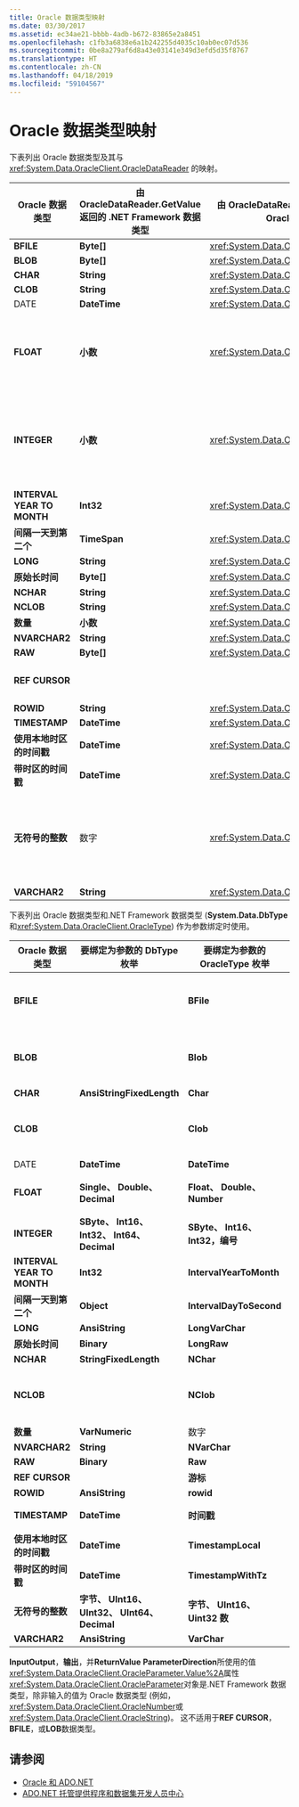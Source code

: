 ```yaml
---
title: Oracle 数据类型映射
ms.date: 03/30/2017
ms.assetid: ec34ae21-bbbb-4adb-b672-83865e2a8451
ms.openlocfilehash: c1fb3a6838e6a1b242255d4035c10ab0ec07d536
ms.sourcegitcommit: 0be8a279af6d8a43e03141e349d3efd5d35f8767
ms.translationtype: HT
ms.contentlocale: zh-CN
ms.lasthandoff: 04/18/2019
ms.locfileid: "59104567"
---
```

# <a name="oracle-data-type-mappings"></a>Oracle 数据类型映射
下表列出 Oracle 数据类型及其与 <xref:System.Data.OracleClient.OracleDataReader> 的映射。  
  
|Oracle 数据类型|由 OracleDataReader.GetValue 返回的 .NET Framework 数据类型|由 OracleDataReader.GetOracleValue 返回的 OracleClient 数据类型|备注|  
|----------------------|--------------------------------------------------------------------|------------------------------------------------------------------------|-------------|  
|**BFILE**|**Byte[]**|<xref:System.Data.OracleClient.OracleBFile>||  
|**BLOB**|**Byte[]**|<xref:System.Data.OracleClient.OracleLob>||  
|**CHAR**|**String**|<xref:System.Data.OracleClient.OracleString>||  
|**CLOB**|**String**|<xref:System.Data.OracleClient.OracleLob>||  
|DATE|**DateTime**|<xref:System.Data.OracleClient.OracleDateTime>||  
|**FLOAT**|**小数**|<xref:System.Data.OracleClient.OracleNumber>|此数据类型是其别名**数量**数据类型，而是，以便<xref:System.Data.OracleClient.OracleDataReader>返回**System.Decimal**或<xref:System.Data.OracleClient.OracleNumber>而不是浮点值。 使用该 .NET Framework 数据类型可能导致溢出。|  
|**INTEGER**|**小数**|<xref:System.Data.OracleClient.OracleNumber>|此数据类型是其别名**NUMBER(38)** 数据类型，而是，以便<xref:System.Data.OracleClient.OracleDataReader>返回**System.Decimal**或<xref:System.Data.OracleClient.OracleNumber>而不是一个整数值。 使用该 .NET Framework 数据类型可能导致溢出。|  
|**INTERVAL YEAR TO MONTH**|**Int32**|<xref:System.Data.OracleClient.OracleMonthSpan>||  
|**间隔一天到第二个**|**TimeSpan**|<xref:System.Data.OracleClient.OracleTimeSpan>||  
|**LONG**|**String**|<xref:System.Data.OracleClient.OracleString>||  
|**原始长时间**|**Byte[]**|<xref:System.Data.OracleClient.OracleBinary>||  
|**NCHAR**|**String**|<xref:System.Data.OracleClient.OracleString>||  
|**NCLOB**|**String**|<xref:System.Data.OracleClient.OracleLob>||  
|**数量**|**小数**|<xref:System.Data.OracleClient.OracleNumber>|使用该 .NET Framework 数据类型可能导致溢出。|  
|**NVARCHAR2**|**String**|<xref:System.Data.OracleClient.OracleString>||  
|**RAW**|**Byte[]**|<xref:System.Data.OracleClient.OracleBinary>||  
|**REF CURSOR**|||Oracle **REF CURSOR**数据类型不受<xref:System.Data.OracleClient.OracleDataReader>对象。|  
|**ROWID**|**String**|<xref:System.Data.OracleClient.OracleString>||  
|**TIMESTAMP**|**DateTime**|<xref:System.Data.OracleClient.OracleDateTime>||  
|**使用本地时区的时间戳**|**DateTime**|<xref:System.Data.OracleClient.OracleDateTime>||  
|**带时区的时间戳**|**DateTime**|<xref:System.Data.OracleClient.OracleDateTime>||  
|**无符号的整数**|数字|<xref:System.Data.OracleClient.OracleNumber>|此数据类型是其别名**NUMBER(38)** 数据类型，而是，以便<xref:System.Data.OracleClient.OracleDataReader>返回**System.Decimal**或<xref:System.Data.OracleClient.OracleNumber>而不是无符号的整数值。 使用该 .NET Framework 数据类型可能导致溢出。|  
|**VARCHAR2**|**String**|<xref:System.Data.OracleClient.OracleString>||  
  
 下表列出 Oracle 数据类型和.NET Framework 数据类型 (**System.Data.DbType**和<xref:System.Data.OracleClient.OracleType>) 作为参数绑定时使用。  
  
|Oracle 数据类型|要绑定为参数的 DbType 枚举|要绑定为参数的 OracleType 枚举|备注|  
|----------------------|-----------------------------------------------|---------------------------------------------------|-------------|  
|**BFILE**||**BFile**|Oracle 只允许绑定**BFILE**作为**BFILE**参数。 Oracle.NET 数据提供程序不会不会自动为您构造如果您尝试绑定一个非**BFILE**值，例如**byte []** 或<xref:System.Data.OracleClient.OracleBinary>。|  
|**BLOB**||**Blob**|Oracle 只允许绑定**BLOB**作为**BLOB**参数。 Oracle.NET 数据提供程序不会不会自动为您构造如果您尝试绑定一个非**BLOB**值，例如**byte []** 或<xref:System.Data.OracleClient.OracleBinary>。|  
|**CHAR**|**AnsiStringFixedLength**|**Char**||  
|**CLOB**||**Clob**|Oracle 只允许绑定**CLOB**作为**CLOB**参数。 Oracle.NET 数据提供程序不会不会自动为您构造如果您尝试绑定一个非**CLOB**值，例如**System.String**或<xref:System.Data.OracleClient.OracleString>。|  
|DATE|**DateTime**|**DateTime**||  
|**FLOAT**|**Single、 Double、 Decimal**|**Float、 Double、 Number**|<xref:System.Data.OracleClient.OracleParameter.Size%2A> 确定**System.Data.DBType**和<xref:System.Data.OracleClient.OracleType>。|  
|**INTEGER**|**SByte、 Int16、 Int32、 Int64、 Decimal**|**SByte、 Int16、 Int32，编号**|<xref:System.Data.OracleClient.OracleParameter.Size%2A> 确定**System.Data.DBType**和<xref:System.Data.OracleClient.OracleType>。|  
|**INTERVAL YEAR TO MONTH**|**Int32**|**IntervalYearToMonth**|只有在同时使用 Oracle 9i 客户端和服务器软件时，<xref:System.Data.OracleClient.OracleType> 才可用。|  
|**间隔一天到第二个**|**Object**|**IntervalDayToSecond**|只有在同时使用 Oracle 9i 客户端和服务器软件时，<xref:System.Data.OracleClient.OracleType> 才可用。|  
|**LONG**|**AnsiString**|**LongVarChar**||  
|**原始长时间**|**Binary**|**LongRaw**||  
|**NCHAR**|**StringFixedLength**|**NChar**||  
|**NCLOB**||**NClob**|Oracle 只允许绑定**NCLOB**作为**NCLOB**参数。 Oracle.NET 数据提供程序不会不会自动为您构造如果您尝试绑定一个非**NCLOB**值，例如**System.String**或<xref:System.Data.OracleClient.OracleString>。|  
|**数量**|**VarNumeric**|数字||  
|**NVARCHAR2**|**String**|**NVarChar**||  
|**RAW**|**Binary**|**Raw**||  
|**REF CURSOR**||**游标**|有关详细信息，请参阅[Oracle REF Cursor](../../../../docs/framework/data/adonet/oracle-ref-cursors.md)。|  
|**ROWID**|**AnsiString**|**rowid**||  
|**TIMESTAMP**|**DateTime**|**时间戳**|只有在同时使用 Oracle 9i 客户端和服务器软件时，<xref:System.Data.OracleClient.OracleType> 才可用。|  
|**使用本地时区的时间戳**|**DateTime**|**TimestampLocal**|只有在同时使用 Oracle 9i 客户端和服务器软件时，<xref:System.Data.OracleClient.OracleType> 才可用。|  
|**带时区的时间戳**|**DateTime**|**TimestampWithTz**|只有在同时使用 Oracle 9i 客户端和服务器软件时，<xref:System.Data.OracleClient.OracleType> 才可用。|  
|**无符号的整数**|**字节、 UInt16、 UInt32、 UInt64、 Decimal**|**字节、 UInt16、 Uint32 数**|<xref:System.Data.OracleClient.OracleParameter.Size%2A> 确定**System.Data.DBType**和<xref:System.Data.OracleClient.OracleType>。|  
|**VARCHAR2**|**AnsiString**|**VarChar**||  
  
 **InputOutput**，**输出**，并**ReturnValue** **ParameterDirection**所使用的值<xref:System.Data.OracleClient.OracleParameter.Value%2A>属性<xref:System.Data.OracleClient.OracleParameter>对象是.NET Framework 数据类型，除非输入的值为 Oracle 数据类型 (例如，<xref:System.Data.OracleClient.OracleNumber>或<xref:System.Data.OracleClient.OracleString>)。 这不适用于**REF CURSOR**， **BFILE**，或**LOB**数据类型。  
  
## <a name="see-also"></a>请参阅

- [Oracle 和 ADO.NET](../../../../docs/framework/data/adonet/oracle-and-adonet.md)
- [ADO.NET 托管提供程序和数据集开发人员中心](https://go.microsoft.com/fwlink/?LinkId=217917)
